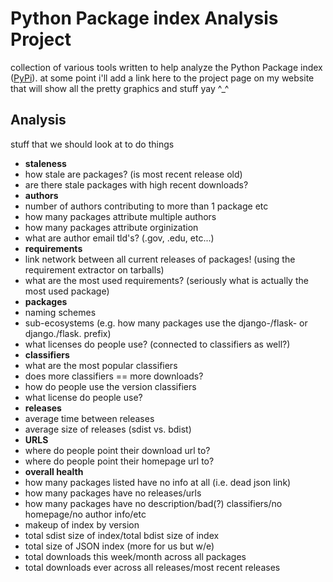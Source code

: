Python Package index Analysis Project
=====================================

collection of various tools written to help analyze the Python Package index ([PyPi](https://pypi.python.org/pypi)). at some point i'll add a link here to the project page on my website that will show all the pretty graphics and stuff yay ^_^

Analysis
--------

stuff that we should look at to do things

* **staleness**
 * how stale are packages? (is most recent release old)
 * are there stale packages with high recent downloads?  
* **authors**
 * number of authors contributing to more than 1 package etc
 * how many packages attribute multiple authors
 * how many packages attribute orginization
 * what are author email tld's? (.gov, .edu, etc...)
* **requirements**
 * link network between all current releases of packages! (using the requirement extractor on tarballs)
 * what are the most used requirements? (seriously what is actually the most used package)
* **packages**
 * naming schemes
  * sub-ecosystems (e.g. how many packages use the django-/flask- or django./flask. prefix)
 * what licenses do people use? (connected to classifiers as well?)
* **classifiers**
 * what are the most popular classifiers
 * does more classifiers == more downloads?
 * how do people use the version classifiers
 * what license do people use?
* **releases**
 * average time between releases
 * average size of releases (sdist vs. bdist)
* **URLS** 
 * where do people point their download url to?
 * where do people point their homepage url to?
* **overall health**
 * how many packages listed have no info at all (i.e. dead json link)
 * how many packages have no releases/urls
 * how many packages have no description/bad(?) classifiers/no homepage/no author info/etc
 * makeup of index by version
 * total sdist size of index/total bdist size of index
 * total size of JSON index (more for us but w/e)
 * total downloads this week/month across all packages
 * total downloads ever across all releases/most recent releases
